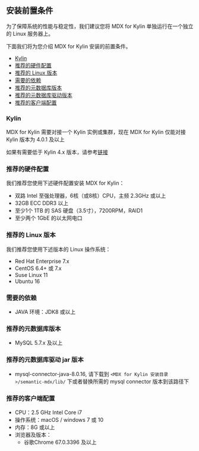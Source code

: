 ## 安装前置条件

为了保障系统的性能与稳定性，我们建议您将 MDX for Kylin 单独运行在一个独立的 Linux 服务器上。

下面我们将为您介绍 MDX for Kylin 安装的前置条件。

- [Kylin](#Kylin)
- [推荐的硬件配置](#推荐的硬件配置)
- [推荐的 Linux 版本](#推荐的-linux-版本)
- [需要的依赖](#需要的依赖)
- [推荐的元数据库版本](#推荐的元数据库版本)
- [推荐的元数据库驱动版本](#推荐的元数据库驱动版本)
- [推荐的客户端配置](#推荐的客户端配置)

### Kylin

MDX for Kylin 需要对接一个 Kylin 实例或集群，现在 MDX for Kylin 仅能对接 Kylin 版本为 4.0.1 及以上

如果有需要低于 Kylin 4.x 版本，请参考[链接](https://github.com/Kyligence/mdx-kylin/issues/1)

### 推荐的硬件配置

我们推荐您使用下述硬件配置安装 MDX for Kylin：

- 双路 Intel 至强处理器，6核（或8核）CPU，主频 2.3GHz 或以上
- 32GB ECC DDR3 以上
- 至少1个 1TB 的 SAS 硬盘（3.5寸），7200RPM，RAID1
- 至少两个 1GbE 的以太网电口

### 推荐的 Linux 版本

我们推荐您使用下述版本的 Linux 操作系统：

- Red Hat Enterprise 7.x
- CentOS 6.4+ 或 7.x
- Suse Linux 11
- Ubuntu 16

### 需要的依赖

- JAVA 环境：JDK8 或以上

### 推荐的元数据库版本

- MySQL 5.7.x 及以上

### 推荐的元数据库驱动 jar 版本

- mysql-connector-java-8.0.16, 请下载到 `<MDX for Kylin 安装目录>/semantic-mdx/lib/` 下或者替换所需的 mysql connector 版本到该路径下

### 推荐的客户端配置

- CPU：2.5 GHz Intel Core i7
- 操作系统：macOS / windows 7 或 10
- 内存：8G 或以上
- 浏览器及版本：
  - 谷歌Chrome 67.0.3396 及以上
